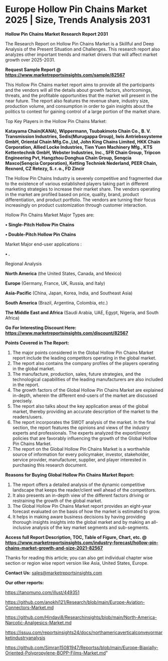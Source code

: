  # Europe Hollow Pin Chains Market 2025 | Size, Trends Analysis 2031

<strong>Hollow Pin Chains Market Research Report 2031</strong>

The Research Report on Hollow Pin Chains Market is a Skillful and Deep Analysis of the Present Situation and Challenges. This research report also analyzes other important trends and market drivers that will affect market growth over 2025-2031.

<strong>Request Sample Report @ <a href=https://www.marketreportsinsights.com/sample/82567>https://www.marketreportsinsights.com/sample/82567</a></strong>

This Hollow Pin Chains market report aims to provide all the participants and the vendors will all the details about growth factors, shortcomings, threats, and the profitable opportunities that the market will present in the near future. The report also features the revenue share, industry size, production volume, and consumption in order to gain insights about the politics to contest for gaining control of a large portion of the market share.

Top Key Players in the Hollow Pin Chains Market:

<strong>Katayama Chain(KANA), Wippermann, Tsubakimoto Chain Co., B. V. Transmission Industries, Sedis(Murugappa Group), Iwis Antriebssysteme GmbH, Oriental Chain Mfg.Co.,Ltd, John King Chains Limited, HKK Chain Corporation, Allied Locke Industries, Tien Yuen Machinery Mfg., KTS Kettentechnik GmbH, Webster Industries, Inc., SFR Chain Group, Tripcon Engineering Pvt, Hangzhou Donghua Chain Group, Senqcia Maxco(Senqcia Corporation), Ketting Techniek Nederland, PEER Chain, Rexnord, CZ Retezy, S. r. o., FD Zincir</strong>

The Hollow Pin Chains Industry is severely competitive and fragmented due to the existence of various established players taking part in different marketing strategies to increase their market share. The vendors operating in the market are profiled based on price, quality, brand, product differentiation, and product portfolio. The vendors are turning their focus increasingly on product customization through customer interaction.

Hollow Pin Chains Market Major Types are:

<strong>• Single-Pitch Hollow Pin Chains

• Double-Pitch Hollow Pin Chains</strong>

Market Major end-user applications :

<strong>• .</strong>

Regional Analysis

</u><strong><b>North America</b></strong> (the United States, Canada, and Mexico)

<strong><b>Europe </b></strong>(Germany, France, UK, Russia, and Italy)

<strong><b>Asia-Pacific</b></strong> (China, Japan, Korea, India, and Southeast Asia)

<strong><b>South America</b></strong> (Brazil, Argentina, Colombia, etc.)

<strong><b>The Middle East and Africa</b></strong> (Saudi Arabia, UAE, Egypt, Nigeria, and South Africa)

<strong>Go For Interesting Discount Here: <a href=https://www.marketreportsinsights.com/discount/82567>https://www.marketreportsinsights.com/discount/82567</a></strong>

<strong>Points Covered in The Report:</strong>
<ol>
  <li>The major points considered in the Global Hollow Pin Chains Market report include the leading competitors operating in the global market.</li>
  <li>The report also contains the company profiles of the players operating in the global market.</li>
  <li>The manufacture, production, sales, future strategies, and the technological capabilities of the leading manufacturers are also included in the report.</li>
  <li>The growth factors of the Global Hollow Pin Chains Market are explained in-depth, wherein the different end-users of the market are discussed precisely.</li>
  <li>The report also talks about the key application areas of the global market, thereby providing an accurate description of the market to the readers/users.</li>
  <li>The report incorporates the SWOT analysis of the market. In the final section, the report features the opinions and views of the industry experts and professionals. The experts analyzed the export/import policies that are favorably influencing the growth of the Global Hollow Pin Chains Market.</li>
  <li>The report on the Global Hollow Pin Chains Market is a worthwhile source of information for every policymaker, investor, stakeholder, service provider, manufacturer, supplier, and player interested in purchasing this research document.</li>
</ol>
<strong>Reasons for Buying Global Hollow Pin Chains Market Report:</strong>

<ol>
  <li>The report offers a detailed analysis of the dynamic competitive landscape that keeps the reader/client well ahead of the competitors.</li>
  <li>It also presents an in-depth view of the different factors driving or restraining the growth of the global market.</li>
  <li>The Global Hollow Pin Chains Market report provides an eight-year forecast evaluated on the basis of how the market is estimated to grow.</li>
  <li>It helps in making aware business decisions by having providing thorough insights insights into the global market and by making an all-inclusive analysis of the key market segments and sub-segments.</li>
</ol>
<strong>Access full Report Description, TOC, Table of Figure, Chart, etc. @ <a href=https://www.marketreportsinsights.com/industry-forecast/hollow-pin-chains-market-growth-and-size-2021-82567>https://www.marketreportsinsights.com/industry-forecast/hollow-pin-chains-market-growth-and-size-2021-82567</a></strong>


Thanks for reading this article; you can also get individual chapter wise section or region wise report version like Asia, United States, Europe.

<strong>Contact Us:</strong>
sales@marketreportsinsights.com

<strong>Our other reports:</strong>

<a href=https://tanomuno.com/illust/449351>https://tanomuno.com/illust/449351</a>

<a href=https://github.com/anokhi121/Research/blob/main/Europe-Aviation-Connectors-Market.md>https://github.com/anokhi121/Research/blob/main/Europe-Aviation-Connectors-Market.md</a>

<a href=https://github.com/Hindavi8/Researchinsights/blob/main/North-America-Narcotic-Analgesics-Market.md>https://github.com/Hindavi8/Researchinsights/blob/main/North-America-Narcotic-Analgesics-Market.md</a>

<a href=https://issuu.com/reportsinsights24/docs/northamericaverticalconveyormarketindustryanalysis>https://issuu.com/reportsinsights24/docs/northamericaverticalconveyormarketindustryanalysis</a>

<a href=https://github.com/Simran15081947/Reportss/blob/main/Europe-Biaxially-Oriented-Polypropylene-BOPP-Films-Market.md>https://github.com/Simran15081947/Reportss/blob/main/Europe-Biaxially-Oriented-Polypropylene-BOPP-Films-Market.md</a>"
